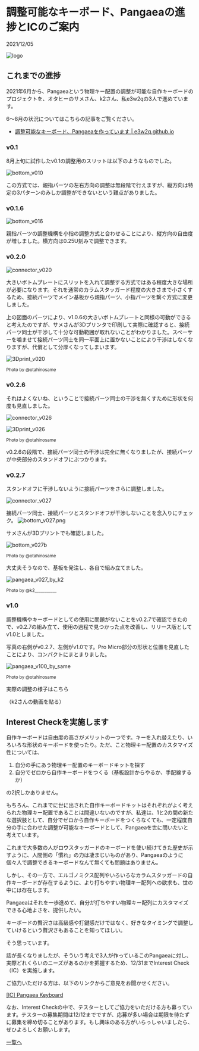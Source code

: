 # 調整可能なキーボード、Pangaeaの進捗とICのご案内

2021/12/05

![logo](logo.jpg)

## これまでの進捗

2021年6月から、Pangaeaという物理キー配置の調整が可能な自作キーボードのプロジェクトを、オタヒーのサメさん、k2さん、私e3w2qの3人で進めています。

6～8月の状況についてはこちらの記事をご覧ください。

- [調整可能なキーボード、Pangaeaを作っています | e3w2q.github.io](https://e3w2q.github.io/16/)

### v0.1

8月上旬に試作したv0.1の調整用のスリットは以下のようなものでした。

![bottom_v010](bottom_v010.png)

この方式では、親指パーツの左右方向の調整は無段階で行えますが、縦方向は特定の3パターンのみしか調整ができないという難点がありました。

### v0.1.6

![bottom_v016](bottom_v016.png)

親指パーツの調整機構を小指の調整方式と合わせることにより、縦方向の自由度が増しました。横方向は0.25U刻みで調整できます。

### v0.2.0

![connector_v020](connector_v020.png)

大きいボトムプレートにスリットを入れて調整する方式ではある程度大きな場所が必要になります。それを通常のカラムスタッガード程度の大きさまで小さくするため、接続パーツでメイン基板から親指パーツ、小指パーツを繋ぐ方式に変更しました。

上の図面のパーツにより、v1.0.6の大きいボトムプレートと同様の可動ができると考えたのですが、サメさんが3Dプリンタで印刷して実際に確認すると、接続パーツ同士が干渉して十分な可動範囲が取れないことがわかりました。スペーサーを噛ませて接続パーツ同士を同一平面上に置かないことにより干渉はしなくなりますが、代償として分厚くなってしまいます。

![3Dprint_v020](3Dprint_v020.jpg)

<small>Photo by @otahinosame</small>

### v0.2.6

それはよくないね、ということで接続パーツ同士の干渉を無くすために形状を何度も見直しました。

![connector_v026](connector_v026.png)

![3Dprint_v026](3Dprint_v026.jpg)

<small>Photo by @otahinosame</small>

v0.2.6の段階で、接続パーツ同士の干渉は完全に無くなりましたが、接続パーツが中央部分のスタンドオフにぶつかります。

### v0.2.7

スタンドオフに干渉しないように接続パーツをさらに調整しました。

![connector_v027](connector_v027.png)

接続パーツ同士、接続パーツとスタンドオフが干渉しないことを念入りにチェック。 ![bottom_v027.png](bottom_v027.png) 

サメさんが3Dプリントでも確認しました。

![bottom_v027b](bottom_v027b.png)

<small>Photo by @otahinosame</small>

大丈夫そうなので、基板を発注し、各自で組み立てました。

![pangaea_v027_by_k2](pangaea_v027_by_k2.jpg)

<small>Photo by @k2\_\_\_\_\_\_\_\_\_\_\_</small>

### v1.0

調整機構やキーボードとしての使用に問題がないことをv0.2.7で確認できたので、v0.2.7の組み立て、使用の過程で見つかった点を改善し、リリース版としてv1.0としました。

写真の右側がv0.2.7、左側がv1.0です。Pro Micro部分の形状と位置を見直したことにより、コンパクトにまとまりました。

![pangaea_v100_by_same](pangaea_v100_by_same.jpg)

<small>Photo by @otahinosame</small>

実際の調整の様子はこちら

（k2さんの動画を貼る）

## Interest Checkを実施します

自作キーボードは自由度の高さがメリットの一つです。キーを入れ替えたり、いろいろな形状のキーボードを使ったり。ただ、こと物理キー配置のカスタマイズ性については、

1. 自分の手にあう物理キー配置のキーボードキットを探す
2. 自分でゼロから自作キーボードをつくる（基板設計からやるか、手配線するか）

の2択しかありません。

もちろん、これまでに世に出された自作キーボードキットはそれぞれがよく考えられた物理キー配置であることは間違いないのですが、私達は、1と2の間の新たな選択肢として、自分でゼロから自作キーボードをつくらなくても、一定程度自分の手に合わせた調整が可能なキーボードとして、Pangaeaを世に問いたいと考えています。

これまで大多数の人がロウスタッガードのキーボードを使い続けてきた歴史が示すように、人間側の「慣れ」の力は凄まじいものがあり、Pangaeaのように個々人で調整できるキーボードなんて無くても問題はありません。

しかし、その一方で、エルゴノミクス配列やいろいろなカラムスタッガードの自作キーボードが存在するように、より打ちやすい物理キー配列への欲求も、世の中には存在します。

Pangaeaはそれを一歩進めて、自分が打ちやすい物理キー配列にカスタマイズできる心地よさを、提供したい。

キーボードの贅沢さは高級感や打鍵感だけではなく、好きなタイミングで調整していけるという贅沢さもあることを知ってほしい。

そう思っています。

話が長くなりましたが、そういう考えで3人が作っているこのPangaeaに対し、実際どれくらいのニーズがあるのかを把握するため、12/31までInterest Check（IC）を実施します。

ご協力いただける方は、以下のリンクからご意見をお聞かせください。

[[IC] Pangaea Keyboard](https://docs.google.com/forms/d/e/1FAIpQLSd-ynO4e0mi7V9eHIMYt2IivI6Gw1Ayzyii7_HXscVI4WSiJQ/viewform)

なお、Interest Checkの中で、テスターとしてご協力をいただける方も募っています。テスターの募集期間は12/12までですが、応募が多い場合は期限を待たずに募集を締め切ることがあります。もし興味のある方がいらっしゃいましたら、ぜひよろしくお願いします。

[一覧へ](../)